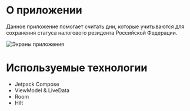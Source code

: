 # О приложении

Данное приложение помогает считать дни, которые учитываются для сохранения статуса налогового резидента Российской Федерации.

![Экраны приложения](/docs/app_screens.png)

# Используемые технологии
- Jetpack Compose
- ViewModel & LiveData
- Room
- Hilt
